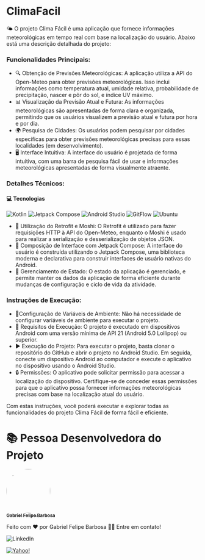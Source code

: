 # ClimaFacil
🌤️ O projeto Clima Fácil é uma aplicação que fornece informações meteorológicas em tempo real com base na localização do usuário. Abaixo está uma descrição detalhada do projeto:

### **Funcionalidades Principais:**

- 🔍 Obtenção de Previsões Meteorológicas: A aplicação utiliza a API do Open-Meteo para obter previsões meteorológicas. Isso inclui informações como temperatura atual, umidade relativa, probabilidade de precipitação, nascer e pôr do sol, e índice UV máximo.
- 📊  Visualização da Previsão Atual e Futura: As informações meteorológicas são apresentadas de forma clara e organizada, permitindo que os usuários visualizem a previsão atual e futura por hora e por dia.
- 🌍 Pesquisa de Cidades: Os usuários podem pesquisar por cidades específicas para obter previsões meteorológicas precisas para essas localidades (em desenvolvimento).
- 🖥️ Interface Intuitiva: A interface do usuário é projetada de forma intuitiva, com uma barra de pesquisa fácil de usar e informações meteorológicas apresentadas de forma visualmente atraente.

### **Detalhes Técnicos:**

#### 💻 Tecnologias

![Kotlin](https://img.shields.io/badge/kotlin-%237F52FF.svg?style=for-the-badge&logo=kotlin&logoColor=white)
![Jetpack Compose](https://img.shields.io/badge/jetpack%20compose-4285F4?style=for-the-badge&logo=jetpackcompose&logoColor=white)
![Android Studio](https://img.shields.io/badge/Android%20Studio-3DDC84.svg?style=for-the-badge&logo=android-studio&logoColor=white)
![GitFlow](https://img.shields.io/badge/gitflow-%23121011.svg?style=for-the-badge&logo=github&logoColor=white)
![Ubuntu](https://img.shields.io/badge/Ubuntu-E95420?style=for-the-badge&logo=ubuntu&logoColor=white)

- 🔧 Utilização do Retrofit e Moshi: O Retrofit é utilizado para fazer requisições HTTP à API do Open-Meteo, enquanto o Moshi é usado para realizar a serialização e desserialização de objetos JSON.
- 🎨 Composição de Interface com Jetpack Compose: A interface do usuário é construída utilizando o Jetpack Compose, uma biblioteca moderna e declarativa para construir interfaces de usuário nativas do Android.
- 🔄 Gerenciamento de Estado: O estado da aplicação é gerenciado, e permite manter os dados da aplicação de forma eficiente durante mudanças de configuração e ciclo de vida da atividade.

### **Instruções de Execução:**

- 🔹Configuração de Variáveis de Ambiente: Não há necessidade de configurar variáveis de ambiente para executar o projeto.
- 📱 Requisitos de Execução: O projeto é executado em dispositivos Android com uma versão mínima de API 21 (Android 5.0 Lollipop) ou superior.
- ▶️ Execução do Projeto: Para executar o projeto, basta clonar o repositório do GitHub e abrir o projeto no Android Studio. Em seguida, conecte um dispositivo Android ao computador e execute o aplicativo no dispositivo usando o Android Studio.
- 🔒 Permissões: O aplicativo pode solicitar permissão para acessar a localização do dispositivo. Certifique-se de conceder essas permissões para que o aplicativo possa fornecer informações meteorológicas precisas com base na localização atual do usuário.

Com estas instruções, você poderá executar e explorar todas as funcionalidades do projeto Clima Fácil de forma fácil e eficiente.
# 📚 Pessoa Desenvolvedora do Projeto

[<img loading="lazy" style="border-radius: 50%;" src="https://avatars.githubusercontent.com/u/74202510?v=4" width=115><br><sub><b>Gabriel Felipe Barbosa</b></sub>](https://github.com/gabrielfbarbosa)

Feito com ❤️ por Gabriel Felipe Barbosa 👋🏽 Entre em contato!

![LinkedIn](https://img.shields.io/badge/Gabriel-%230077B5.svg?style=for-the-badge&logo=linkedin&logoColor=white)

[![Yahoo!](https://img.shields.io/badge/Yahoo!-gfelipebarbosa@yahoo.com-6001D2?style=for-the-badge&logo=Yahoo!&logoColor=white&link=mailto:gfelipebarbosa@yahoo.com)](mailto:gfelipebarbosa@yahoo.com)
